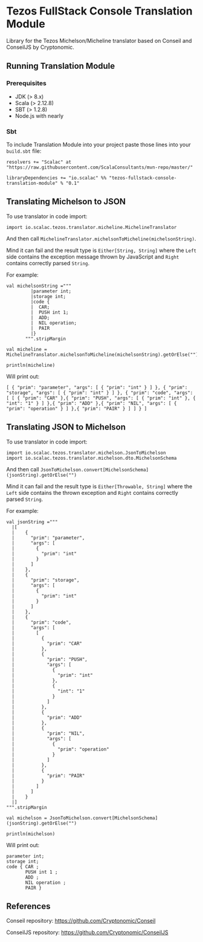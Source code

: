 # Tezos FullStack Console Translation Module
Library for the Tezos Michelson/Micheline translator based on Conseil and ConseilJS by Cryptonomic.

## Running Translation Module

### Prerequisites

- JDK (> 8.x)
- Scala (> 2.12.8)
- SBT (> 1.2.8)
- Node.js with nearly

### Sbt

To include Translation Module into your project paste those lines into your `build.sbt` file:
```
resolvers += "Scalac" at "https://raw.githubusercontent.com/ScalaConsultants/mvn-repo/master/"

libraryDependencies += "io.scalac" %% "tezos-fullstack-console-translation-module" % "0.1"
```

## Translating Michelson to JSON

To use translator in code import:
```
import io.scalac.tezos.translator.micheline.MichelineTranslator
```

And then call `MichelineTranslator.michelsonToMicheline(michelsonString)`.

Mind it can fail and the result type is `Either[String, String]` where the
`Left` side contains the exception message thrown by JavaScript and
`Right` contains correctly parsed `String`.

For example:
```
val michelsonString ="""
         |parameter int;
         |storage int;
         |code {
         |	CAR;
         |	PUSH int 1;
         |	ADD;
         |	NIL operation;
         |	PAIR
         |}
       """.stripMargin

val micheline = MichelineTranslator.michelsonToMicheline(michelsonString).getOrElse("")

println(micheline)
```

Will print out:
```
[ { "prim": "parameter", "args": [ { "prim": "int" } ] }, { "prim": "storage", "args": [ { "prim": "int" } ] }, { "prim": "code", "args": [ [ { "prim": "CAR" },{ "prim": "PUSH", "args": [ { "prim": "int" }, { "int": "1" } ] },{ "prim": "ADD" },{ "prim": "NIL", "args": [ { "prim": "operation" } ] },{ "prim": "PAIR" } ] ] } ]
```

## Translating JSON to Michelson

To use translator in code import:
```
import io.scalac.tezos.translator.michelson.JsonToMichelson
import io.scalac.tezos.translator.michelson.dto.MichelsonSchema
```

And then call `JsonToMichelson.convert[MichelsonSchema](jsonString).getOrElse("")`

Mind it can fail and the result type is `Either[Throwable, String]` where the
`Left` side contains the thrown exception and
`Right` contains correctly parsed `String`.

For example:
```
val jsonString ="""
  |[
  |    {
  |      "prim": "parameter",
  |      "args": [
  |        {
  |          "prim": "int"
  |        }
  |      ]
  |    },
  |    {
  |      "prim": "storage",
  |      "args": [
  |        {
  |          "prim": "int"
  |        }
  |      ]
  |    },
  |    {
  |      "prim": "code",
  |      "args": [
  |        [
  |          {
  |            "prim": "CAR"
  |          },
  |          {
  |            "prim": "PUSH",
  |            "args": [
  |              {
  |                "prim": "int"
  |              },
  |              {
  |                "int": "1"
  |              }
  |            ]
  |          },
  |          {
  |            "prim": "ADD"
  |          },
  |          {
  |            "prim": "NIL",
  |            "args": [
  |              {
  |                "prim": "operation"
  |              }
  |            ]
  |          },
  |          {
  |            "prim": "PAIR"
  |          }
  |        ]
  |      ]
  |    }
  |]
""".stripMargin

val michelson = JsonToMichelson.convert[MichelsonSchema](jsonString).getOrElse("")

println(michelson)
```

Will print out:
```
parameter int;
storage int;
code { CAR ;
       PUSH int 1 ;
       ADD ;
       NIL operation ;
       PAIR }
```

## References

Conseil repository:
https://github.com/Cryptonomic/Conseil

ConseilJS repository:
https://github.com/Cryptonomic/ConseilJS